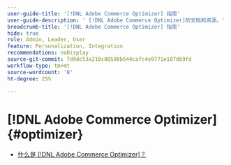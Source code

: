 ```yaml
---
user-guide-title: '[!DNL Adobe Commerce Optimizer] 指南'
user-guide-description: ' [!DNL Adobe Commerce Optimizer]的文档和资源。'
breadcrumb-title: '[!DNL Adobe Commerce Optimizer] 指南'
hide: true
role: Admin, Leader, User
feature: Personalization, Integration
recommendations: noDisplay
source-git-commit: 7d9dc53a210c80590b544cafc4e9771e187d69fd
workflow-type: tm+mt
source-wordcount: '8'
ht-degree: 25%

---
```


# [!DNL Adobe Commerce Optimizer] {#optimizer}

- [什么是 [!DNL Adobe Commerce Optimizer]？](overview.md)
